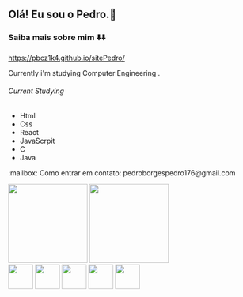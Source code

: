 ## Olá! Eu sou o Pedro.👋

### Saiba mais sobre mim ⬇️⬇️
https://pbcz1k4.github.io/sitePedro/

Currently i'm studying Computer Engineering .
###### Current Studying
- Html
- Css
- React
- JavaScrpit
- C
- Java
<div>
  <p>
    :mailbox: Como entrar em contato: pedroborgespedro176@gmail.com
   
  </p>
</div>   

<div>
<img height="160em" src="https://github-readme-stats.vercel.app/api?username=pbcz1k4&show_icons=true&theme=dark&include_all_commits=true&count_private=true"/>
  <img height="160em" src="https://github-readme-stats.vercel.app/api/top-langs/?username=pbcz1k4&layout=compact"/>
</div>
  <div style="display: inline_block">
    <img align="middle" height="50" width="50" src="https://cdn.jsdelivr.net/gh/devicons/devicon/icons/javascript/javascript-original.svg" />
    <img align="middle" height="50" width="50" src="https://cdn.jsdelivr.net/gh/devicons/devicon/icons/react/react-original.svg" />
    <img align="middle" height="50" width="50" src="https://cdn.jsdelivr.net/gh/devicons/devicon/icons/html5/html5-original.svg" />
    <img align="middle" height="50" width="50"src="https://cdn.jsdelivr.net/gh/devicons/devicon/icons/css3/css3-original.svg" />
    <img align="middle" height="50" width="50" src="https://cdn.jsdelivr.net/gh/devicons/devicon/icons/c/c-original.svg" />
   </div>
   
  ##
